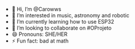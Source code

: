 - 👋 Hi, I’m @Carowws
- 👀 I’m interested in music, astronomy and robotic
- 🌱 I’m currently learning how to use ESP32
- 💞️ I’m looking to collaborate on #OProjeto
- 😄 Pronouns: SHE/HER
- ⚡ Fun fact: bad at math
<!---
Carowws/Carowws is a ✨ special ✨ repository because its `README.md` (this file) appears on your GitHub profile.
You can click the Preview link to take a look at your changes.
--->
